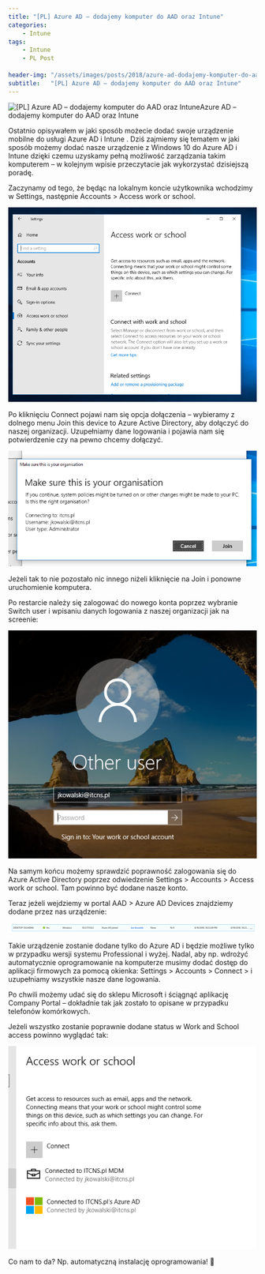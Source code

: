 ```yaml
---
title: "[PL] Azure AD – dodajemy komputer do AAD oraz Intune"
categories:
    - Intune
tags:
    - Intune
    - PL Post

header-img: "/assets/images/posts/2018/azure-ad-dodajemy-komputer-do-aad-oraz-intune/top.jpg"
subtitle:   "[PL] Azure AD – dodajemy komputer do AAD oraz Intune"
---
```

![[PL] Azure AD – dodajemy komputer do AAD oraz Intune](/assets/images/posts/2018/azure-ad-dodajemy-komputer-do-aad-oraz-intune/top.jpg)Azure AD – dodajemy komputer do AAD oraz Intune

Ostatnio opisywałem w jaki sposób możecie dodać swoje urządzenie mobilne do usługi Azure AD i Intune . Dziś zajmiemy się tematem w jaki sposób możemy dodać nasze urządzenie z Windows 10 do Azure AD i Intune dzięki czemu uzyskamy pełną możliwość zarządzania takim komputerem – w kolejnym wpisie przeczytacie jak wykorzystać dzisiejszą poradę.

Zaczynamy od tego, że będąc na lokalnym koncie użytkownika wchodzimy w Settings, następnie Accounts > Access work or school.

![[PL] Azure AD – dodajemy komputer do AAD oraz Intune](/assets/images/posts/2018/azure-ad-dodajemy-komputer-do-aad-oraz-intune/01.png)

Po kliknięciu Connect pojawi nam się opcja dołączenia – wybieramy z dolnego menu Join this device to Azure Active Directory, aby dołączyć do naszej organizacji. Uzupełniamy dane logowania i pojawia nam się potwierdzenie czy na pewno chcemy dołączyć.

![[PL] Azure AD – dodajemy komputer do AAD oraz Intune](/assets/images/posts/2018/azure-ad-dodajemy-komputer-do-aad-oraz-intune/02.png)

Jeżeli tak to nie pozostało nic innego niżeli kliknięcie na Join i ponowne uruchomienie komputera.

Po restarcie należy się zalogować do nowego konta poprzez wybranie Switch user i wpisaniu danych logowania z naszej organizacji jak na screenie:

![[PL] Azure AD – dodajemy komputer do AAD oraz Intune](/assets/images/posts/2018/azure-ad-dodajemy-komputer-do-aad-oraz-intune/03.png)

Na samym końcu możemy sprawdzić poprawność zalogowania się do Azure Active Directory poprzez odwiedzenie Settings > Accounts > Access work or school. Tam powinno być dodane nasze konto.

Teraz jeżeli wejdziemy w portal AAD > Azure AD Devices znajdziemy dodane przez nas urządzenie:

![[PL] Azure AD – dodajemy komputer do AAD oraz Intune](/assets/images/posts/2018/azure-ad-dodajemy-komputer-do-aad-oraz-intune/04.png)

Takie urządzenie zostanie dodane tylko do Azure AD i będzie możliwe tylko w przypadku wersji systemu Professional i wyżej. Nadal, aby np. wdrożyć automatycznie oprogramowanie na komputerze musimy dodać dostęp do aplikacji firmowych za pomocą okienka: Settings > Accounts > Connect > i uzupełniamy wszystkie nasze dane logowania.

Po chwili możemy udać się do sklepu Microsoft i ściągnąć aplikację Company Portal – dokładnie tak jak zostało to opisane w przypadku telefonów komórkowych.

Jeżeli wszystko zostanie poprawnie dodane status w Work and School access powinno wyglądać tak:

![[PL] Azure AD – dodajemy komputer do AAD oraz Intune](/assets/images/posts/2018/azure-ad-dodajemy-komputer-do-aad-oraz-intune/05.png)

Co nam to da? Np. automatyczną instalację oprogramowania! 🙂
